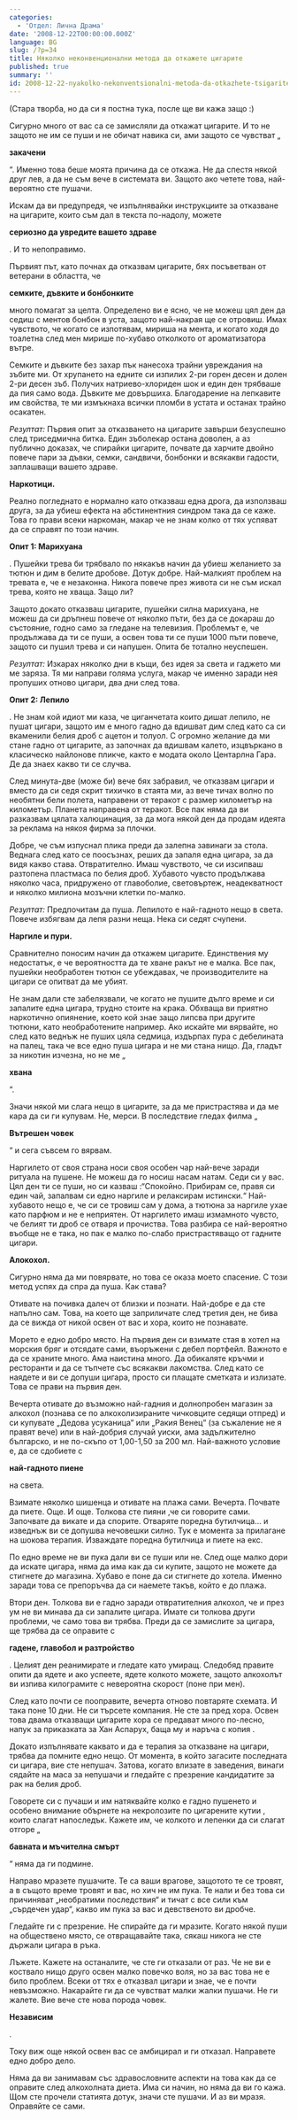 ```yaml
---
categories:
  - 'Отдел: Лична Драма'
date: '2008-12-22T00:00:00.000Z'
language: BG
slug: /?p=34
title: Няколко неконвенционални метода да откажете цигарите
published: true
summary: ''
id: 2008-12-22-nyakolko-nekonventsionalni-metoda-da-otkazhete-tsigarite
---
```


(Стара творба, но да си я постна тука, после ще ви кажа защо :)

Сигурно много от вас са се замисляли да откажат цигарите. И то не защото не им се пуши и не обичат навика си, ами защото се чувстват „

**закачени**

“. Именно това беше моята причина да се откажа. Не да спестя някой друг лев, а да не съм вече в системата ви. Защото ако четете това, най-вероятно сте пушачи.

Искам да ви предупредя, че изпълнявайки инструкциите за отказване на цигарите, които съм дал в текста по-надолу, можете

**сериозно да увредите вашето здраве**

. И то непоправимо.

Първият път, като почнах да отказвам цигарите, бях посъветван от ветерани в областта, че

**семките, дъвките и бонбонките**

много помагат за целта. Определено ви е ясно, че не можеш цял ден да седиш с ментов бонбон в уста, защото най-накрая ще се отровиш. Имах чувството, че когато се изпотявам, мириша на мента, и когато ходя до тоалетна след мен мирише по-хубаво отколкото от ароматизатора вътре.

Семките и дъвките без захар пък нанесоха трайни увреждания на зъбите ми. От хрупането на едните си изпилих 2-ри горен десен и долен 2-ри десен зъб. Получих натриево-хлориден шок и един ден трябваше да пия само вода. Дъвките ме довършиха. Благодарение на лепкавите им свойства, те ми измъкнаха всички пломби в устата и останах трайно осакатен.

_Резултат:_ Първия опит за отказването на цигарите завърши безуспешно след триседмична битка. Един зъболекар остана доволен, а аз публично доказах, че спирайки цигарите, почвате да харчите двойно повече пари за дъвки, семки, сандвичи, бонбонки и всякакви гадости, заплашващи вашето здраве.

**Наркотици.**

Реално погледнато е нормално като отказваш една дрога, да използваш друга, за да убиеш ефекта на абстинентния синдром така да се каже. Това го прави всеки наркоман, макар че не знам колко от тях успяват да се справят по този начин.

**Опит 1: Марихуана**

. Пушейки трева би трябвало по някакъв начин да убиеш желанието за тютюн и дим в белите дробове. Дотук добре. Най-малкият проблем на тревата е, че е незаконна. Никога повече през живота си не съм искал трева, която не хваща. Защо ли?

Защото докато отказваш цигарите, пушейки силна марихуана, не можеш да си дръпнеш повече от няколко пъти, без да се докараш до състояние, годно само за гледане на телевизия. Проблемът е, че продължава да ти се пуши, а освен това ти се пуши 1000 пъти повече, защото си пушил трева и си напушен. Опита бе тотално неуспешен.

_Резултат:_ Изкарах няколко дни в къщи, без идея за света и гаджето ми ме заряза. Тя ми направи голяма услуга, макар че именно заради нея пропуших отново цигари, два дни след това.

**Опит 2: Лепило**

. Не знам кой идиот ми каза, че циганчетата които дишат лепило, не пушат цигари, защото им е много гадно да вдишват дим след като са си вкаменили белия дроб с ацетон и толуол. С огромно желание да ми стане гадно от цигарите, аз започнах да вдишвам калето, изцвъркано в класическо найлонове пликче, както е модата около Центарлна Гара. Де да знаех какво ти се случва.

След минута-две (може би) вече бях забравил, че отказвам цигари и вместо да си седя скрит тихичко в стаята ми, аз вече тичах волно по необятни бели полета, направени от теракот с размер километър на километър. Планета направена от теракот. Все пак няма да ви разказвам цялата халюцинация, за да мога някой ден да продам идеята за реклама на някоя фирма за плочки.

Добре, че съм изпуснал плика преди да залепна завинаги за стола. Веднага след като се поосъзнах, реших да запаля една цигара, за да видя какво става. Отвратително. Имаш чувството, че си изсипваш разтопена пластмаса по белия дроб. Хубавото чувсто продължава няколко часа, придружено от главоболие, световъртеж, неадекватност и няколко милиона мозъчни клетки по-малко.

_Резултат:_ Предпочитам да пуша. Лепилото е най-гадното нещо в света. Повече избягвам да лепя разни неща. Нека си седят счупени.

**Наргиле и пури.**

Сравнително поносим начин да откажем цигарите. Единствения му недостатък, е че вероятността да те хване ракът не е малка. Все пак, пушейки необработен тютюн се убеждавах, че производителите на цигари се опитват да ме убият.

Не знам дали сте забелязвали, че когато не пушите дълго време и си запалите една цигара, трудно стоите на крака. Обхваща ви приятно наркотично опиянение, което кой знае защо липсва при другите тютюни, като необработените например. Ако искайте ми вярвайте, но след като веднъж не пуших цяла седмица, издърпах пура с дебелината на палец, така че все едно пуша цигара и не ми стана нищо. Да, гладът за никотин изчезна, но не ме „

**хвана**

“.

Значи някой ми слага нещо в цигарите, за да ме пристрастява и да ме кара да си ги купувам. Не, мерси. В последствие гледах филма „

**Вътрешен човек**

“ и сега съвсем го вярвам.

Наргилето от своя страна носи своя особен чар най-вече заради ритуала на пушене. Не можеш да го носиш насам натам. Седи си у вас. Цял ден ти се пуши, но си казваш :“Спокойно. Прибирам се, правя си един чай, запалвам си едно наргиле и релаксирам истински.“ Най-хубавото нещо е, че си се тровиш сам у дома, а тютюна за наргиле ухае като парфюм и не е неприятен. От наргилето имаш измамното чувсто, че белият ти дроб се отваря и прочиства. Това разбира се най-вероятно въобще не е така, но пак е малко по-слабо пристрастяващо от гадните цигари.

**Алокохол.**

Сигурно няма да ми повярвате, но това се оказа моето спасение. С този метод успях да спра да пуша. Как става?

Отивате на почивка далеч от близки и познати. Най-добре е да сте напълно сам. Това, на което ще заприличате след третия ден, не бива да се вижда от никой освен от вас и хора, които не познавате.

Морето е едно добро място. На първия ден си взимате стая в хотел на морския бряг и отсядате сами, въоръжени с дебел портфейл. Важното е да се храните много. Ама наистина много. Да обикаляте кръчми и ресторанти и да се тъпчете със всякакви лакомства. След като се наядете и ви се допуши цигара, просто си плащате сметката и излизате. Това се прави на първия ден.

Вечерта отивате до възможно най-гадния и долнопробен магазин за алкохол (познава се по алкохолизираните чичковците седящи отпред) и си купувате „Дедова усуканица“ или „Ракия Венец“ (за съжаление не я правят вече) или в най-добрия случай уиски, ама задължително българско, и не по-скъпо от 1,00-1,50 за 200 мл. Най-важното условие е, да се сдобиете с

**най-гадното пиене**

на света.

Взимате няколко шишенца и отивате на плажа сами. Вечерта. Почвате да пиете. Още. И още. Толкова сте пияни ,че си говорите сами. Започвате да викате и да спорите. Отваряте поредна бутилчица... и изведнъж ви се допушва нечовешки силно. Тук е момента за прилагане на шокова терапия. Изваждате поредна бутилчица и пиете на екс.

По едно време не ви пука дали ви се пуши или не. След още малко дори да искате цигара, няма да има как да си купите, защото не можете да стигнете до магазина. Хубаво е поне да си стигнете до хотела. Именно заради това се препоръчва да си наемете такъв, който е до плажа.

Втори ден. Толкова ви е гадно заради отвратителния алкохол, че и през ум не ви минава да си запалите цигара. Имате си толкова други проблеми, че само това ви трябва. Преди да се замислите за цигара, ще трябва да се оправите с

**гадене, главобол и разтройство**

. Целият ден реанимирате и гледате като умиращ. Следобяд правите опити да ядете и ако успеете, ядете колкото можете, защото алкохолът ви изпива килограмите с невероятна скорост (поне при мен).

След като почти се пооправите, вечерта отново повтаряте схемата. И така поне 10 дни. Не си търсете компания. Не сте за пред хора. Освен това двама отказващи цигарите хора се предават много по-лесно, напук за приказката за Хан Аспарух, баща му и наръча с копия .

Докато изпълнявате каквато и да е терапия за отказване на цигари, трябва да помните едно нещо. От момента, в който загасите последната си цигара, вие сте непушач. Затова, когато влизате в заведения, винаги сядайте на маса за непушачи и гледайте с презрение кандидатите за рак на белия дроб.

Говорете си с пучаши и им натяквайте колко е гадно пушенето и особено внимание обърнете на некролозите по цигарените кутии , които слагат напоследък. Кажете им, че колкото и лепенки да си слагат отгоре „

**бавната и мъчителна смърт**

“ няма да ги подмине.

Направо мразете пушачите. Те са ваши врагове, защотото те се тровят, а в същото време тровят и вас, но хич не им пука. Те нали и без това си причиняват „необратими последствия“ и тичат с все сили към „сърдечен удар“, какво им пука за вас и девственото ви дробче.

Гледайте ги с презрение. Не спирайте да ги мразите. Когато някой пуши на обществено място, се отвращавайте така, сякаш никога не сте държали цигара в ръка.

Лъжете. Кажете на останалите, че сте ги отказали от раз. Че не ви е коствало нищо друго освен малко повечко воля, но за вас това не е било проблем. Всеки от тях е отказвал цигари и знае, че е почти невъзможно. Накарайте ги да се чувстват малки жалки пушачи. Не ги жалете. Вие вече сте нова порода човек.

**Независим**

.

Току виж още някой освен вас се амбицирал и ги отказал. Направете едно добро дело.

Няма да ви занимавам със здравословните аспекти на това как да се оправите след алкохолната диета. Има си начин, но няма да ви го кажа. Щом сте прочели статията дотук, значи сте пушачи. И аз ви мразя. Оправяйте се сами.
